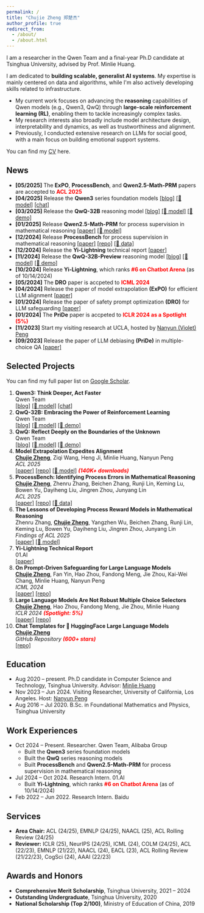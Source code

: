 ```yaml
---
permalink: /
title: "Chujie Zheng 郑楚杰"
author_profile: true
redirect_from: 
  - /about/
  - /about.html
---
```


I am a researcher in the Qwen Team and a final-year Ph.D candidate at Tsinghua University, advised by Prof. Minlie Huang.

I am dedicated to **building scalable, generalist AI systems**. My expertise is mainly centered on data and algorithms, while I'm also actively developing skills related to infrastructure.

- My current work focuses on advancing the **reasoning** capabilities of Qwen models (e.g., Qwen3, QwQ) through **large-scale reinforcement learning (RL)**, enabling them to tackle increasingly complex tasks.
- My research interests also broadly include model architecture design, interpretability and dynamics, as well as trustworthiness and alignment.
- Previously, I conducted extensive research on LLMs for social good, with a main focus on building emotional support systems.

You can find my [CV](./cv_chujie_en.pdf) here.

## News

- **[05/2025]** The **ExPO**, **ProcessBench**, and **Qwen2.5-Math-PRM** papers are accepted to **<font color="red">ACL 2025</font>**
- **[04/2025]** Release the **Qwen3** series foundation models [[blog]](https://qwenlm.github.io/blog/qwen3/) [[🤗 model]](https://huggingface.co/collections/Qwen/qwen3-67dd247413f0e2e4f653967f) [[chat]](https://chat.qwen.ai/) 
- **[03/2025]** Release the **QwQ-32B** reasoning model [[blog]](https://qwenlm.github.io/blog/qwq-32b/) [[🤗 model]](https://huggingface.co/Qwen/QwQ-32B) [[🤗 demo]](https://huggingface.co/spaces/Qwen/QwQ-32B-Demo) 
- **[01/2025]** Release **Qwen2.5-Math-PRM** for process supervision in mathematical reasoning [[paper]](https://huggingface.co/papers/2501.07301) [[🤗 model]](https://huggingface.co/Qwen/Qwen2.5-Math-PRM-72B)
- **[12/2024]** Release **ProcessBench** for process supervision in mathematical reasoning [[paper]](https://huggingface.co/papers/2412.06559) [[repo]](https://github.com/QwenLM/ProcessBench) [[🤗 data]](https://huggingface.co/datasets/Qwen/ProcessBench)
- **[12/2024]** Release the **Yi-Lightning** technical report [[paper]](https://huggingface.co/papers/2412.01253)
- **[11/2024]** Release the **QwQ-32B-Preview** reasoning model [[blog]](https://qwenlm.github.io/blog/qwq-32b-preview/) [[🤗 model]](https://huggingface.co/Qwen/QwQ-32B-Preview) [[🤗 demo]](https://huggingface.co/spaces/Qwen/QwQ-32B-preview) 
- **[10/2024]** Release **Yi-Lightning**, which ranks **<font color="red">#6 on Chatbot Arena</font>** (as of 10/14/2024)
- **[05/2024]** The **DRO** paper is accpeted to **<font color="red">ICML 2024</font>**
- **[04/2024]** Release the paper of model extrapolation **(ExPO)** for efficient LLM alignment [[paper]](https://arxiv.org/abs/2404.16792)
- **[01/2024]** Release the paper of safety prompt optimization **(DRO)** for LLM safeguarding [[paper]](https://arxiv.org/abs/2401.18018)
- **[01/2024]** The **PriDe** paper is accpeted to **<font color="red">ICLR 2024 as a Spotlight (5%)</font>**
- **[11/2023]** Start my visiting research at UCLA, hosted by [Nanyun (Violet) Peng](https://vnpeng.net/)
- **[09/2023]** Release the paper of LLM debiasing **(PriDe)** in multiple-choice QA [[paper]](https://arxiv.org/abs/2309.03882)

## Selected Projects

You can find my full paper list on [Google Scholar](https://scholar.google.com/citations?user=55zBNgUAAAAJ).

1. **Qwen3: Think Deeper, Act Faster**<br />Qwen Team<br />[[blog]](https://qwenlm.github.io/blog/qwen3/) [[🤗 model]](https://huggingface.co/collections/Qwen/qwen3-67dd247413f0e2e4f653967f) [[chat]](https://chat.qwen.ai/)
2. **QwQ-32B: Embracing the Power of Reinforcement Learning**<br />Qwen Team<br />[[blog]](https://qwenlm.github.io/blog/qwq-32b/) [[🤗 model]](https://huggingface.co/Qwen/QwQ-32B) [[🤗 demo]](https://huggingface.co/spaces/Qwen/QwQ-32B-Demo)
3. **QwQ: Reflect Deeply on the Boundaries of the Unknown**<br />Qwen Team<br />[[blog]](https://qwenlm.github.io/blog/qwq-32b-preview/) [[🤗 model]](https://huggingface.co/Qwen/QwQ-32B-Preview) [[🤗 demo]](https://huggingface.co/spaces/Qwen/QwQ-32B-preview)
4. **Model Extrapolation Expedites Alignment**<br />**<u>Chujie Zheng</u>**, Ziqi Wang, Heng Ji, Minlie Huang, Nanyun Peng<br />*ACL 2025*<br />[[paper]](https://arxiv.org/abs/2404.16792) [[repo]](https://github.com/chujiezheng/LLM-Extrapolation) [[🤗 model]](https://huggingface.co/collections/chujiezheng/model-extrapolation-expedites-alignment-662b69fbe7850e722e10ff70) ***<font color=red>(140K+ downloads)</font>***
5. **ProcessBench: Identifying Process Errors in Mathematical Reasoning**<br />**<u>Chujie Zheng</u>**, Zhenru Zhang, Beichen Zhang, Runji Lin, Keming Lu, Bowen Yu, Dayiheng Liu, Jingren Zhou, Junyang Lin<br />*ACL 2025*<br />[[paper]](https://huggingface.co/papers/2412.06559) [[repo]](https://github.com/QwenLM/ProcessBench) [[🤗 data]](https://huggingface.co/datasets/Qwen/ProcessBench)
6. **The Lessons of Developing Process Reward Models in Mathematical Reasoning**<br />Zhenru Zhang, **<u>Chujie Zheng</u>**, Yangzhen Wu, Beichen Zhang, Runji Lin, Keming Lu, Bowen Yu, Dayiheng Liu, Jingren Zhou, Junyang Lin<br />*Findings of ACL 2025*<br />[[paper]](https://huggingface.co/papers/2501.07301) [[🤗 model]](https://huggingface.co/Qwen/Qwen2.5-Math-PRM-72B)
7. **Yi-Lightning Technical Report**<br />01.AI<br />[[paper]](https://huggingface.co/papers/2412.01253)
8. **On Prompt-Driven Safeguarding for Large Language Models**<br />**<u>Chujie Zheng</u>**, Fan Yin, Hao Zhou, Fandong Meng, Jie Zhou, Kai-Wei Chang, Minlie Huang, Nanyun Peng<br />*ICML 2024*<br />[[paper]](https://arxiv.org/abs/2401.18018) [[repo]](https://github.com/chujiezheng/LLM-Safeguard)
9. **Large Language Models Are Not Robust Multiple Choice Selectors**<br />**<u>Chujie Zheng</u>**, Hao Zhou, Fandong Meng, Jie Zhou, Minlie Huang<br />*ICLR 2024 **<font color=red>(Spotlight: 5%)</font>***<br />
    [[paper]](https://openreview.net/forum?id=shr9PXz7T0) [[repo]](https://github.com/chujiezheng/LLM-MCQ-Bias)
10. **Chat Templates for 🤗 HuggingFace Large Language Models**<br />**<u>Chujie Zheng</u>**<br />*GitHub Repository **<font color=red>(600+ stars)</font>*** <br />
    [[repo]](https://github.com/chujiezheng/chat_templates)

## Education

- Aug 2020 – present. Ph.D candidate in Computer Science and Technology, Tsinghua University. Advisor: [Minlie Huang](http://coai.cs.tsinghua.edu.cn/hml/)
- Nov 2023 – Jun 2024. Visiting Researcher, University of California, Los Angeles. Host: [Nanyun Peng](https://vnpeng.net/)
- Aug 2016 – Jul 2020. B.Sc. in Foundational Mathematics and Physics, Tsinghua University

## Work Experiences

- Oct 2024 – Present. Researcher. Qwen Team, Alibaba Group
  - Built the **Qwen3** series foundation models
  - Built the **QwQ** series reasoning models
  - Built **ProcessBench** and **Qwen2.5-Math-PRM** for process supervision in mathematical reasoning
- Jul 2024 – Oct 2024. Research Intern. 01.AI
  - Built **Yi-Lightning**, which ranks  **<font color=red>#6 on Chatbot Arena</font>** (as of 10/14/2024)
- Feb 2022 – Jun 2022. Research Intern. Baidu

## Services

- **Area Chair:** ACL (24/25), EMNLP (24/25), NAACL (25), ACL Rolling Review (24/25)
- **Reviewer:** ICLR (25), NeurIPS (24/25), ICML (24), COLM (24/25), ACL (22/23), EMNLP (21/22), NAACL (24), EACL (23), ACL Rolling Review (21/22/23), CogSci (24), AAAI (22/23)

## Awards and Honors

- **Comprehensive Merit Scholarship**, Tsinghua University, 2021 – 2024
- **Outstanding Undergraduate**, Tsinghua University, 2020
- **National Scholarship (Top 2/100)**, Ministry of Education of China, 2019
